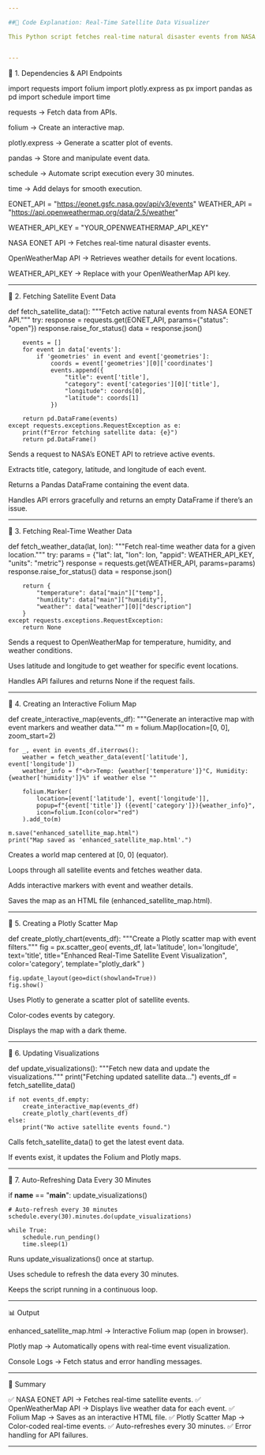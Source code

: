 ```yaml
---

##📜 Code Explanation: Real-Time Satellite Data Visualizer

This Python script fetches real-time natural disaster events from NASA’s EONET API and overlays them on an interactive map using Folium and Plotly. Additionally, it integrates OpenWeatherMap to display live weather data for each event location.


---
```


📌 1. Dependencies & API Endpoints

import requests
import folium
import plotly.express as px
import pandas as pd
import schedule
import time

requests → Fetch data from APIs.

folium → Create an interactive map.

plotly.express → Generate a scatter plot of events.

pandas → Store and manipulate event data.

schedule → Automate script execution every 30 minutes.

time → Add delays for smooth execution.


EONET_API = "https://eonet.gsfc.nasa.gov/api/v3/events"
WEATHER_API = "https://api.openweathermap.org/data/2.5/weather"

WEATHER_API_KEY = "YOUR_OPENWEATHERMAP_API_KEY"

NASA EONET API → Fetches real-time natural disaster events.

OpenWeatherMap API → Retrieves weather details for event locations.

WEATHER_API_KEY → Replace with your OpenWeatherMap API key.



---

📌 2. Fetching Satellite Event Data

def fetch_satellite_data():
    """Fetch active natural events from NASA EONET API."""
    try:
        response = requests.get(EONET_API, params={"status": "open"})
        response.raise_for_status()
        data = response.json()
        
        events = []
        for event in data['events']:
            if 'geometries' in event and event['geometries']:
                coords = event['geometries'][0]['coordinates']
                events.append({
                    "title": event['title'],
                    "category": event['categories'][0]['title'],
                    "longitude": coords[0],
                    "latitude": coords[1]
                })
        
        return pd.DataFrame(events)
    except requests.exceptions.RequestException as e:
        print(f"Error fetching satellite data: {e}")
        return pd.DataFrame()

Sends a request to NASA’s EONET API to retrieve active events.

Extracts title, category, latitude, and longitude of each event.

Returns a Pandas DataFrame containing the event data.

Handles API errors gracefully and returns an empty DataFrame if there’s an issue.



---

📌 3. Fetching Real-Time Weather Data

def fetch_weather_data(lat, lon):
    """Fetch real-time weather data for a given location."""
    try:
        params = {"lat": lat, "lon": lon, "appid": WEATHER_API_KEY, "units": "metric"}
        response = requests.get(WEATHER_API, params=params)
        response.raise_for_status()
        data = response.json()
        
        return {
            "temperature": data["main"]["temp"],
            "humidity": data["main"]["humidity"],
            "weather": data["weather"][0]["description"]
        }
    except requests.exceptions.RequestException:
        return None

Sends a request to OpenWeatherMap for temperature, humidity, and weather conditions.

Uses latitude and longitude to get weather for specific event locations.

Handles API failures and returns None if the request fails.



---

📌 4. Creating an Interactive Folium Map

def create_interactive_map(events_df):
    """Generate an interactive map with event markers and weather data."""
    m = folium.Map(location=[0, 0], zoom_start=2)

    for _, event in events_df.iterrows():
        weather = fetch_weather_data(event['latitude'], event['longitude'])
        weather_info = f"<br>Temp: {weather['temperature']}°C, Humidity: {weather['humidity']}%" if weather else ""

        folium.Marker(
            location=[event['latitude'], event['longitude']],
            popup=f"{event['title']} ({event['category']}){weather_info}",
            icon=folium.Icon(color="red")
        ).add_to(m)

    m.save("enhanced_satellite_map.html")
    print("Map saved as 'enhanced_satellite_map.html'.")

Creates a world map centered at [0, 0] (equator).

Loops through all satellite events and fetches weather data.

Adds interactive markers with event and weather details.

Saves the map as an HTML file (enhanced_satellite_map.html).



---

📌 5. Creating a Plotly Scatter Map

def create_plotly_chart(events_df):
    """Create a Plotly scatter map with event filters."""
    fig = px.scatter_geo(
        events_df,
        lat='latitude',
        lon='longitude',
        text='title',
        title="Enhanced Real-Time Satellite Event Visualization",
        color='category',
        template="plotly_dark"
    )
    
    fig.update_layout(geo=dict(showland=True))
    fig.show()

Uses Plotly to generate a scatter plot of satellite events.

Color-codes events by category.

Displays the map with a dark theme.



---

📌 6. Updating Visualizations

def update_visualizations():
    """Fetch new data and update the visualizations."""
    print("Fetching updated satellite data...")
    events_df = fetch_satellite_data()

    if not events_df.empty:
        create_interactive_map(events_df)
        create_plotly_chart(events_df)
    else:
        print("No active satellite events found.")

Calls fetch_satellite_data() to get the latest event data.

If events exist, it updates the Folium and Plotly maps.



---

📌 7. Auto-Refreshing Data Every 30 Minutes

if __name__ == "__main__":
    update_visualizations()

    # Auto-refresh every 30 minutes
    schedule.every(30).minutes.do(update_visualizations)
    
    while True:
        schedule.run_pending()
        time.sleep(1)

Runs update_visualizations() once at startup.

Uses schedule to refresh the data every 30 minutes.

Keeps the script running in a continuous loop.



---

📊 Output

enhanced_satellite_map.html → Interactive Folium map (open in browser).

Plotly map → Automatically opens with real-time event visualization.

Console Logs → Fetch status and error handling messages.



---

🎯 Summary

✅ NASA EONET API → Fetches real-time satellite events.
✅ OpenWeatherMap API → Displays live weather data for each event.
✅ Folium Map → Saves as an interactive HTML file.
✅ Plotly Scatter Map → Color-coded real-time events.
✅ Auto-refreshes every 30 minutes.
✅ Error handling for API failures.


---
